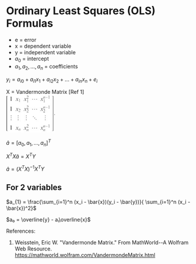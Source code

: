 # Ordinary Least Squares (OLS) Formulas

* e = error  
* x = dependent variable  
* y = independent variable
* $a_{0}$ = intercept  
* $a_{1}, a_{2}, ..., a_{n}$ = coefficients  

$y_i = a_{i0} + a_{i1}x_1 + a_{i2}x_{2} + ... + a_{in}x_{n} + e_i$

X = Vandermonde Matrix [Ref 1]  
![Vandermonde Matrix](vandermonde-matrix.jpg)

$\hat{a} = [a_{0}, a_{1} , ..., a_{n} ]^{T}$

$X^{T}X \hat{a} = X^{T}Y$

$\hat{a} = (X^{T}X)^{-1}X^{T}Y$

## For 2 variables

$a_{1} = \frac{\sum_{i=1}^n (x_i - \bar{x})(y_i - \bar{y})}{
                    \sum_{i=1}^n (x_i - \bar{x})^2}$  

$a₀ = \overline{y} - a₁\overline{x}$



References:

 1. Weisstein, Eric W. "Vandermonde Matrix." From MathWorld--A Wolfram Web Resource. https://mathworld.wolfram.com/VandermondeMatrix.html 